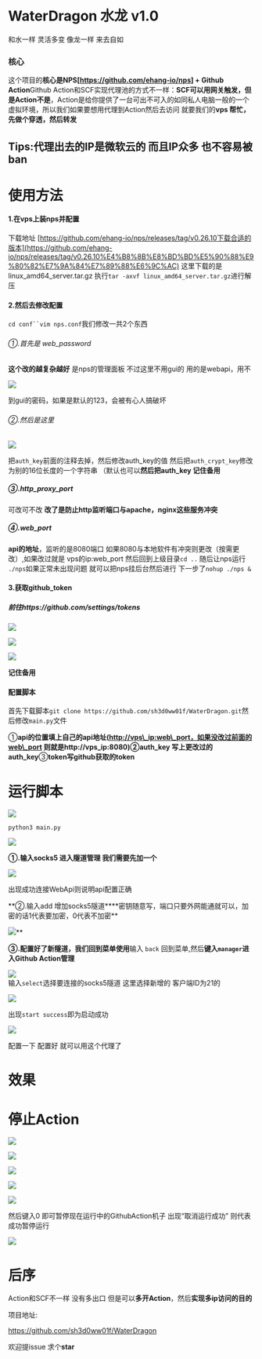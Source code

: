 WaterDragon 水龙 v1.0
===================

和水一样 灵活多变 像龙一样 来去自如

### 核心

这个项目的**核心是NPS\[<https://github.com/ehang-io/nps>\] + Github Action**Github Action和SCF实现代理池的方式不一样：**SCF可以用网关触发，但是Action不是**，Action是给你提供了一台可出不可入的如同私人电脑一般的一个虚拟环境，所以我们如果要想用代理到Action然后去访问 就要我们的**vps 帮忙，先做个穿透，然后转发**

Tips:代理出去的IP是微软云的 而且IP众多 也不容易被ban
---------------------------------

使用方法
====

#### 1.在vps上装nps并配置

下载地址 [https://github.com/ehang-io/nps/releases/tag/v0.26.10下载合适的版本](https://github.com/ehang-io/nps/releases/tag/v0.26.10%E4%B8%8B%E8%BD%BD%E5%90%88%E9%80%82%E7%9A%84%E7%89%88%E6%9C%AC) 这里下载的是linux\_amd64\_server.tar.gz 执行`tar -axvf linux_amd64_server.tar.gz`进行解压

#### 2.然后去修改配置

`cd conf``vim nps.conf`我们修改一共2个东西

###### ①.首先是 web\_password

**这个改的越复杂越好** 是nps的管理面板 不过这里不用gui的 用的是webapi，用不

![](https://shs3.b.qianxin.com/attack_forum/2022/08/attach-84720373075570e5ca3c51832d8fccc4d62204a5.png)

到gui的密码，如果是默认的123，会被有心人搞破坏

###### ②.然后是这里

![](https://shs3.b.qianxin.com/attack_forum/2022/08/attach-52e7a3d814f80d87b5e06f360af8cb1f5e36dc0f.png)

把`auth_key`前面的注释去掉，然后修改auth\_key的值 然后把`auth_crypt_key`修改为别的16位长度的一个字符串 （默认也可以**然后把auth\_key 记住备用**

##### ③.http\_proxy\_port

可改可不改 **改了是防止http监听端口与apache，nginx这些服务冲突**

##### ④.web\_port

**api的地址**，监听的是8080端口 如果8080与本地软件有冲突则更改（按需更改）,如果改过就是 vps的ip:web\_port 然后回到上级目录`cd ..` 随后让nps运行 `./nps`如果正常未出现问题 就可以把nps挂后台然后进行 下一步了`nohup ./nps &`

#### 3.获取github\_token

##### 前往https://github.com/settings/tokens

![](https://shs3.b.qianxin.com/attack_forum/2022/08/attach-9632cea925e5a8e05f34440a02be746aa3df327e.png)

![](https://shs3.b.qianxin.com/attack_forum/2022/08/attach-e9eb022bed631dee6cd1feb9643d1c15522ad8d1.png)

![](https://shs3.b.qianxin.com/attack_forum/2022/08/attach-81e8934a47e32c286793ca8e1fc7374d9e7c5c8e.png)

**记住备用**

#### 配置脚本

首先下载脚本`git clone https://github.com/sh3d0ww01f/WaterDragon.git`然后修改`main.py`文件

①**api的位置填上自己的api地址(<a href="">http://vps\\\_ip:web\\\_port，如果没改过前面的web\\\_port</a> 则就是http://vps\_ip:8080)**②**auth\_key 写上更改过的auth\_key**③**token写github获取的token**

运行脚本
====

![](https://shs3.b.qianxin.com/attack_forum/2022/08/attach-dce4666e81bc83a78e8d802ffe28a3ca236825cc.png)

`python3 main.py`

![](https://shs3.b.qianxin.com/attack_forum/2022/08/attach-121e1b9c2dd98ad12f739d61da6191a83d9a69f5.png)

**①.输入socks5 进入隧道管理 我们需要先加一个**

![](https://shs3.b.qianxin.com/attack_forum/2022/08/attach-d2bbe800e7bb339372eba3a4b2966835dcc28ee1.png)

出现成功连接WebApi则说明api配置正确

**②.输入add 增加socks5隧道\*\***密钥随意写，端口只要外网能通就可以，加密的话1代表要加密，0代表不加密\*\*

![](https://shs3.b.qianxin.com/attack_forum/2022/08/attach-73e5e3add5ebe2897d9ef841129d8fee518faa3e.png)\*\*

**③.配置好了新隧道，我们回到菜单使用**输入 `back` 回到菜单,然后**键入`manager`进入Github Action管理**

![](https://shs3.b.qianxin.com/attack_forum/2022/08/attach-6af556aaff18dd9763bf7a5eff6d8df182c0d8b7.png)  
输入`select`选择要连接的socks5隧道 这里选择新增的 客户端ID为21的

![](https://shs3.b.qianxin.com/attack_forum/2022/08/attach-e2dc2cd5b78b92339494c2d698253ecdd8281c88.png)

出现`start success`即为启动成功

![](https://shs3.b.qianxin.com/attack_forum/2022/08/attach-47faf9a6e1c4f26ad866218f68078e274b69b5e0.png)

配置一下 配置好 就可以用这个代理了

效果
==

停止Action
========

![](https://shs3.b.qianxin.com/attack_forum/2022/08/attach-b170e7d8d7286bd9bb9bce1d3d5ba7924bc93143.png)

![](https://shs3.b.qianxin.com/attack_forum/2022/08/attach-4dedcea0e2677595d51c5056d2ea7d298216e0c5.png)

![](https://shs3.b.qianxin.com/attack_forum/2022/08/attach-fad46510820450bbf32e1deb12c217e7da9954fc.png)

![](https://shs3.b.qianxin.com/attack_forum/2022/08/attach-3c70362ca1f884fc45795a141e70b5a58cd619d3.png)

![](https://shs3.b.qianxin.com/attack_forum/2022/08/attach-c79c1bde563c126f55e48047723118e4eecf59df.png)

然后键入0 即可暂停现在运行中的GithubAction机子 出现“取消运行成功” 则代表成功暂停运行

![](https://shs3.b.qianxin.com/attack_forum/2022/08/attach-c8fc4eba4c941962e752862dbd363bdd35bf2429.png)

后序
==

Action和SCF不一样 没有多出口 但是可以**多开Action**，然后**实现多ip访问的目的**

项目地址:

<https://github.com/sh3d0ww01f/WaterDragon>

欢迎提issue 求个**star**